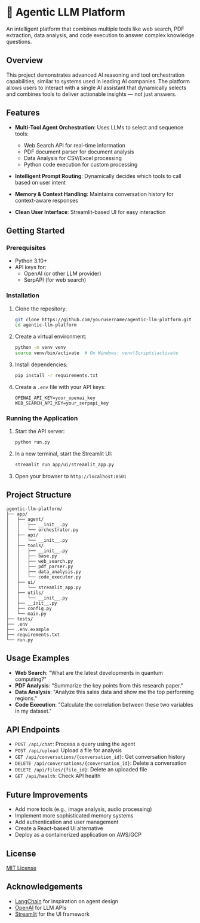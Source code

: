 # 🧠 Agentic LLM Platform

An intelligent platform that combines multiple tools like web search, PDF extraction, data analysis, and code execution to answer complex knowledge questions.

## Overview

This project demonstrates advanced AI reasoning and tool orchestration capabilities, similar to systems used in leading AI companies. The platform allows users to interact with a single AI assistant that dynamically selects and combines tools to deliver actionable insights — not just answers.

## Features

- **Multi-Tool Agent Orchestration**: Uses LLMs to select and sequence tools:
  - Web Search API for real-time information
  - PDF document parser for document analysis
  - Data Analysis for CSV/Excel processing
  - Python code execution for custom processing

- **Intelligent Prompt Routing**: Dynamically decides which tools to call based on user intent

- **Memory & Context Handling**: Maintains conversation history for context-aware responses

- **Clean User Interface**: Streamlit-based UI for easy interaction

## Getting Started

### Prerequisites

- Python 3.10+
- API keys for:
  - OpenAI (or other LLM provider)
  - SerpAPI (for web search)

### Installation

1. Clone the repository:
   ```bash
   git clone https://github.com/yourusername/agentic-llm-platform.git
   cd agentic-llm-platform
   ```

2. Create a virtual environment:
   ```bash
   python -m venv venv
   source venv/bin/activate  # On Windows: venv\Scripts\activate
   ```

3. Install dependencies:
   ```bash
   pip install -r requirements.txt
   ```

4. Create a `.env` file with your API keys:
   ```
   OPENAI_API_KEY=your_openai_key
   WEB_SEARCH_API_KEY=your_serpapi_key
   ```

### Running the Application

1. Start the API server:
   ```bash
   python run.py
   ```

2. In a new terminal, start the Streamlit UI:
   ```bash
   streamlit run app/ui/streamlit_app.py
   ```

3. Open your browser to `http://localhost:8501`

## Project Structure

```
agentic-llm-platform/
├── app/
│   ├── agent/
│   │   ├── __init__.py
│   │   └── orchestrator.py
│   ├── api/
│   │   └── __init__.py
│   ├── tools/
│   │   ├── __init__.py
│   │   ├── base.py
│   │   ├── web_search.py
│   │   ├── pdf_parser.py
│   │   ├── data_analysis.py
│   │   └── code_executor.py
│   ├── ui/
│   │   └── streamlit_app.py
│   ├── utils/
│   │   └── __init__.py
│   ├── __init__.py
│   ├── config.py
│   └── main.py
├── tests/
├── .env
├── .env.example
├── requirements.txt
└── run.py
```

## Usage Examples

- **Web Search**: "What are the latest developments in quantum computing?"
- **PDF Analysis**: "Summarize the key points from this research paper."
- **Data Analysis**: "Analyze this sales data and show me the top performing regions."
- **Code Execution**: "Calculate the correlation between these two variables in my dataset."

## API Endpoints

- `POST /api/chat`: Process a query using the agent
- `POST /api/upload`: Upload a file for analysis
- `GET /api/conversations/{conversation_id}`: Get conversation history
- `DELETE /api/conversations/{conversation_id}`: Delete a conversation
- `DELETE /api/files/{file_id}`: Delete an uploaded file
- `GET /api/health`: Check API health

## Future Improvements

- Add more tools (e.g., image analysis, audio processing)
- Implement more sophisticated memory systems
- Add authentication and user management
- Create a React-based UI alternative
- Deploy as a containerized application on AWS/GCP

## License

[MIT License](LICENSE)

## Acknowledgements

- [LangChain](https://github.com/langchain-ai/langchain) for inspiration on agent design
- [OpenAI](https://openai.com) for LLM APIs
- [Streamlit](https://streamlit.io) for the UI framework
